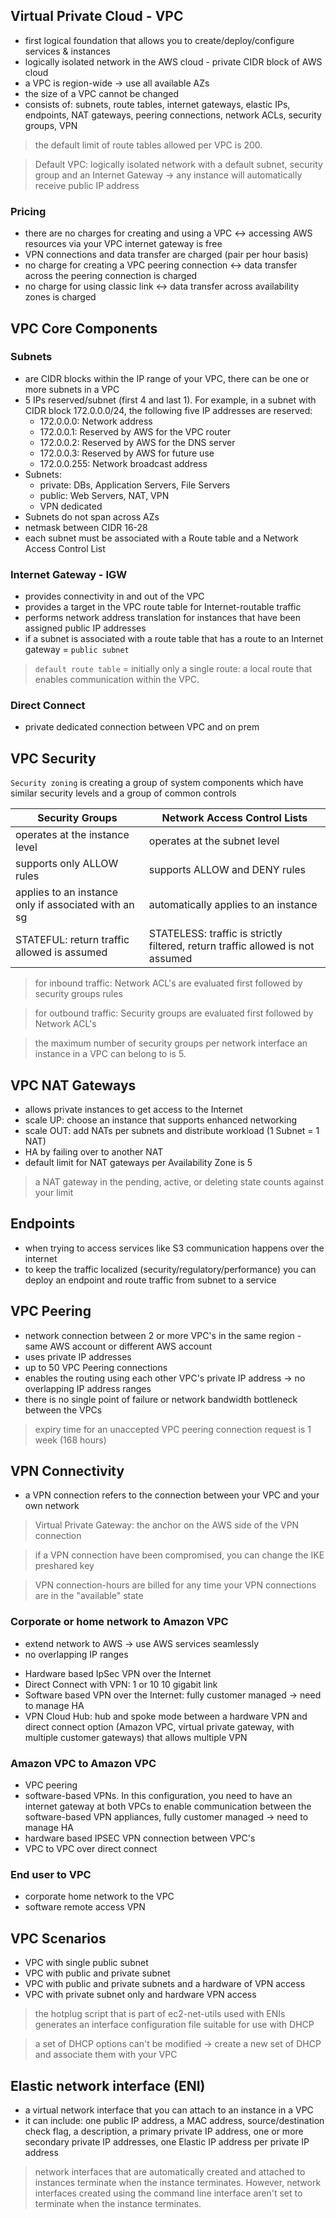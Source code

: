 ## Virtual Private Cloud - VPC ##

- first logical foundation that allows you to create/deploy/configure services & instances
- logically isolated network in the AWS cloud - private CIDR block of AWS cloud
- a VPC is region-wide -> use all available AZs
- the size of a VPC cannot be changed
- consists of: subnets, route tables, internet gateways, elastic IPs, endpoints, NAT gateways, peering connections, network ACLs, security groups, VPN

> the default limit of route tables allowed per VPC is 200.

> Default VPC: logically isolated network with a default subnet, security group and an Internet Gateway -> any instance will automatically receive public IP address

### Pricing ###
- there are no charges for creating and using a VPC <-> accessing AWS resources via your VPC internet gateway is free
- VPN connections and data transfer are charged (pair per hour basis)
- no charge for creating a VPC peering connection <->  data transfer across the peering connection is charged
- no charge for using classic link <-> data transfer across availability zones is charged

## VPC Core Components ##
### Subnets ###
- are CIDR blocks within the IP range of your VPC, there can be one or more subnets in a VPC
- 5 IPs reserved/subnet (first 4 and last 1). For example, in a subnet with CIDR block 172.0.0.0/24, the following five IP addresses are reserved:
  * 172.0.0.0: Network address
  * 172.0.0.1: Reserved by AWS for the VPC router
  * 172.0.0.2: Reserved by AWS for the DNS server
  * 172.0.0.3: Reserved by AWS for future use
  * 172.0.0.255: Network broadcast address
- Subnets:
  * private: DBs, Application Servers, File Servers
  * public: Web Servers, NAT, VPN
  * VPN dedicated
- Subnets do not span across AZs
- netmask between CIDR 16-28
- each subnet must be associated with a Route table and a Network Access Control List

### Internet Gateway - IGW ###
- provides connectivity in and out of the VPC
- provides a target in the VPC route table for Internet-routable traffic
- performs network address translation for instances that have been assigned public IP addresses
- if a subnet is associated with a route table that has a route to an Internet gateway = `public subnet`

> `default route table` = initially only a single route: a local route that enables communication within the VPC.

### Direct Connect ###
- private dedicated connection between VPC and on prem

## VPC Security ##

`Security zoning` is creating a group of system components which have similar security levels and a group of common controls

| Security Groups | Network Access Control Lists |
| --------------- | ---------------------------- |
| operates at the instance level | operates at the subnet level |
| supports only ALLOW rules | supports ALLOW and DENY rules |
| applies to an instance only if associated with an sg | automatically applies to an instance |
| STATEFUL: return traffic allowed is assumed | STATELESS: traffic is strictly filtered, return traffic allowed is not assumed |

> for inbound traffic: Network ACL's are evaluated first followed by security groups rules

> for outbound traffic: Security groups are evaluated first followed by Network ACL's

> the maximum number of security groups per network interface an instance in a VPC can belong to is 5.

## VPC NAT Gateways ##
- allows private instances to get access to the Internet
- scale UP: choose an instance that supports enhanced networking
- scale OUT: add NATs per subnets and distribute workload (1 Subnet = 1 NAT)
- HA by failing over to another NAT
- default limit for NAT gateways per Availability Zone is 5

> a NAT gateway in the pending, active, or deleting state counts against your limit

## Endpoints ##
- when trying to access services like S3 communication happens over the internet
- to keep the traffic localized (security/regulatory/performance) you can deploy an endpoint and route traffic from subnet to a service

## VPC Peering ##
- network connection between 2 or more VPC's in the same region - same AWS account or different AWS account
- uses private IP addresses
- up to 50 VPC Peering connections
- enables the routing using each other VPC's private IP address -> no overlapping IP address ranges
- there is no single point of failure or network bandwidth bottleneck between the VPCs

> expiry time for an unaccepted VPC peering connection request is 1 week (168 hours)

## VPN Connectivity ##
- a VPN connection refers to the connection between your VPC and your own network

> Virtual Private Gateway: the anchor on the AWS side of the VPN connection

> if a VPN connection have been compromised, you can change the IKE preshared key

> VPN connection-hours are billed for any time your VPN connections are in the "available" state

### Corporate or home network to Amazon VPC ###
- extend network to AWS -> use AWS services seamlessly
- no overlapping IP ranges

+ Hardware based IpSec VPN over the Internet
+ Direct Connect with VPN: 1 or 10 10 gigabit link
+ Software based VPN over the Internet: fully customer managed -> need to manage HA
+ VPN Cloud Hub: hub and spoke mode between a hardware VPN and direct connect option (Amazon VPC, virtual private gateway, with multiple customer gateways) that allows multiple VPN

### Amazon VPC to Amazon VPC ###
+ VPC peering
+ software-based VPNs. In this configuration, you need to have an internet gateway at both VPCs to enable communication between the software-based VPN appliances, fully customer managed -> need to manage HA
+ hardware based IPSEC VPN connection between VPC's
+ VPC to VPC over direct connect

### End user to VPC ###
+ corporate home network to the VPC
+ software remote access VPN

## VPC Scenarios ##
- VPC with single public subnet
- VPC with public and private subnet
- VPC with public and private subnets and a hardware of VPN access
- VPC with private subnet only and hardware VPN access

> the hotplug script that is part of ec2-net-utils used with ENIs generates an interface configuration file suitable for use with DHCP

> a set of DHCP options can't be modified -> create a new set of DHCP and associate them with your VPC

## Elastic network interface (ENI) ##
- a virtual network interface that you can attach to an instance in a VPC
- it can include: one public IP address, a MAC address,  source/destination check flag, a description, a primary private IP address, one or more secondary private IP addresses, one Elastic IP address per private IP address

> network interfaces that are automatically created and attached to instances terminate when the instance terminates. However, network interfaces created using the command line interface aren't set to terminate when the instance terminates.
